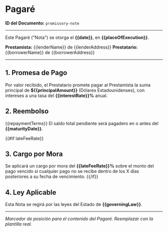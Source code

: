 # Pagaré
**ID del Documento:** `promissory-note`

---

Este Pagaré ("Nota") se otorga el **{{date}}**, en **{{placeOfExecution}}**.

**Prestamista:** {{lenderName}} de {{lenderAddress}}
**Prestatario:** {{borrowerName}} de {{borrowerAddress}}

---

## 1. Promesa de Pago
Por valor recibido, el Prestatario promete pagar al Prestamista la suma principal de **${{principalAmount}}** (Dólares Estadounidenses), con intereses a una tasa del **{{interestRate}}%** anual.

## 2. Reembolso
{{repaymentTerms}}
El saldo total pendiente será pagadero en o antes del **{{maturityDate}}**.

{{#if lateFeeRate}}
## 3. Cargo por Mora
Se aplicará un cargo por mora del **{{lateFeeRate}}%** sobre el monto del pago vencido si cualquier pago no se recibe dentro de los X días posteriores a su fecha de vencimiento.
{{/if}}

## 4. Ley Aplicable
Esta Nota se regirá por las leyes del Estado de **{{governingLaw}}**.

---
*Marcador de posición para el contenido del Pagaré. Reemplazar con la plantilla real.*
